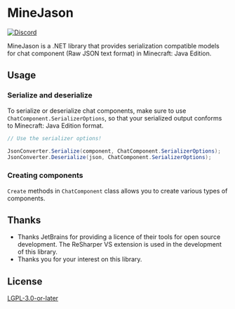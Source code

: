 # MineJason

[![Discord](https://img.shields.io/discord/1178887806286823424?style=flat-square&logo=discord&logoColor=white&label=%20&color=blue)](https://discord.gg/UFfWb9Rj)

MineJason is a .NET library that provides serialization compatible models for chat component (Raw JSON text format) in Minecraft: Java Edition.

## Usage

### Serialize and deserialize

To serialize or deserialize chat components, make sure to use `ChatComponent.SerializerOptions`, so that your serialized output conforms to Minecraft: Java Edition format.

```csharp
// Use the serializer options!

JsonConverter.Serialize(component, ChatComponent.SerializerOptions);
JsonConverter.Deserialize(json, ChatComponent.SerializerOptions);
```

### Creating components

`Create` methods in `ChatComponent` class allows you to create various types of components.

## Thanks

- Thanks JetBrains for providing a licence of their tools for open source development. The ReSharper VS extension is used in the development of this library.
- Thanks you for your interest on this library.

## License

[LGPL-3.0-or-later](COPYING.LESSER.txt)
